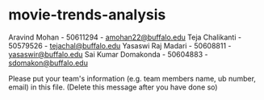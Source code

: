 # movie-trends-analysis
Aravind Mohan - 50611294 - amohan22@buffalo.edu
Teja Chalikanti - 50579526 - tejachal@buffalo.edu
Yasaswi Raj Madari - 50608811 - yasaswir@buffalo.edu
Sai Kumar Domakonda - 50604883 - sdomakon@buffalo.edu

Please put your team's information (e.g. team members name, ub number, email) in this file. (Delete this message after you have done so)



